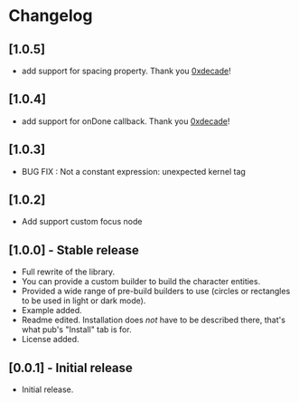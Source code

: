 # Changelog

## [1.0.5]
* add support for spacing property. Thank you [0xdecade](https://github.com/0xdecade)!

## [1.0.4]
* add support for onDone callback. Thank you [0xdecade](https://github.com/0xdecade)!

## [1.0.3]
* BUG FIX : Not a constant expression: unexpected kernel tag

## [1.0.2]
* Add support custom focus node

## [1.0.0] - Stable release

* Full rewrite of the library.
* You can provide a custom builder to build the character entities.
* Provided a wide range of pre-build builders to use (circles or rectangles to be used in light or dark mode).
* Example added.
* Readme edited. Installation does _not_ have to be described there, that's what pub's "Install" tab is for.
* License added.

## [0.0.1] - Initial release

* Initial release.
